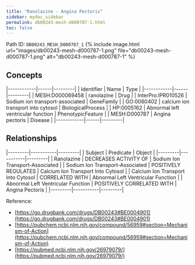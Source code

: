 ```yaml
---
title: "Ranolazine - Angina Pectoris"
sidebar: mydoc_sidebar
permalink: db00243-mesh-d000787-1.html
toc: false 
---
```



Path ID: `DB00243_MESH_D000787_1`
{% include image.html url="images/db00243-mesh-d000787-1.png" file="db00243-mesh-d000787-1.png" alt="db00243-mesh-d000787-1" %}

## Concepts

|------------|------|---------|
| Identifier | Name | Type    |
|------------|------|---------|
| MESH:D000069458 | ranolazine | Drug |
| InterPro:IPR010526 | Sodium ion transport-associated | GeneFamily |
| GO:0060402 | calcium ion transport into cytosol | BiologicalProcess |
| HP:0005162 | Abnormal left ventricular function | PhenotypicFeature |
| MESH:D000787 | Angina pectoris | Disease |
|------------|------|---------|

## Relationships

|---------|-----------|---------|
| Subject | Predicate | Object  |
|---------|-----------|---------|
| Ranolazine | DECREASES ACTIVITY OF | Sodium Ion Transport-Associated |
| Sodium Ion Transport-Associated | POSITIVELY REGULATES | Calcium Ion Transport Into Cytosol |
| Calcium Ion Transport Into Cytosol | CORRELATED WITH | Abnormal Left Ventricular Function |
| Abnormal Left Ventricular Function | POSITIVELY CORRELATED WITH | Angina Pectoris |
|---------|-----------|---------|

Reference: 
  - [https://go.drugbank.com/drugs/DB00243#BE0004901](https://go.drugbank.com/drugs/DB00243#BE0004901)
  - [https://pubchem.ncbi.nlm.nih.gov/compound/56959#section=Mechanism-of-Action](https://pubchem.ncbi.nlm.nih.gov/compound/56959#section=Mechanism-of-Action)
  - [https://pubmed.ncbi.nlm.nih.gov/26979079/](https://pubmed.ncbi.nlm.nih.gov/26979079/)
